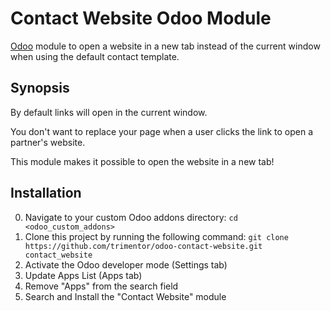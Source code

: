 # Contact Website Odoo Module

[Odoo](https://www.odoo.com) module to open a website in a new tab instead of the current window when using the default contact template. 

## Synopsis

By default links will open in the current window.

You don't want to replace your page when a user clicks the link to open a partner's website.

This module makes it possible to open the website in a new tab!

## Installation

0. Navigate to your custom Odoo addons directory: `cd <odoo_custom_addons>`
0. Clone this project by running the following command: `git clone https://github.com/trimentor/odoo-contact-website.git contact_website`
0. Activate the Odoo developer mode (Settings tab)
0. Update Apps List (Apps tab)
0. Remove "Apps" from the search field
0. Search and Install the "Contact Website" module

